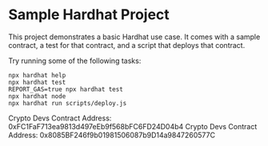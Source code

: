 # Sample Hardhat Project

This project demonstrates a basic Hardhat use case. It comes with a sample contract, a test for that contract, and a script that deploys that contract.

Try running some of the following tasks:

```shell
npx hardhat help
npx hardhat test
REPORT_GAS=true npx hardhat test
npx hardhat node
npx hardhat run scripts/deploy.js
```
Crypto Devs Contract Address: 0xFC1FaF713ea9813d497eEb9f568bFC6FD24D04b4
Crypto Devs Contract Address: 0x8085BF246f9b01981506087b9D14a9847260577C